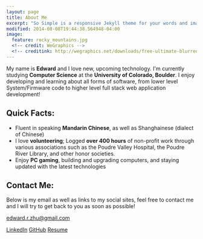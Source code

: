 ```yaml
---
layout: page
title: About Me
excerpt: "So Simple is a responsive Jekyll theme for your words and images."
modified: 2014-08-08T19:44:38.564948-04:00
image:
  feature: rocky_mountains.jpg
  <!-- credit: WeGraphics -->
  <!-- creditink: http://wegraphics.net/downloads/free-ultimate-blurred-background-pack/ -->
---
```


My name is **Edward** and I love new, upcoming technology. I'm currently studying **Computer Science** at the **University of Colorado, Boulder**. I enjoy developing and learning about all forms of software, from lower level System/Firmware code to higher level full stack web application development! 

## Quick Facts:

* Fluent in speaking **Mandarin Chinese**, as well as Shanghainese (dialect of Chinese)
* I love **volunteering**; Logged **over 400 hours** of non-profit work through various associations such as the Poudre Valley Hospital, the Poudre River Library, and other honor societies.
* Enjoy **PC gaming**, building and upgrading computers, and staying updated with the latest technologies


## Contact Me:

Below is my email as well as links to my social sites, feel free to contact me and I will try to get back to you as soon as possible!

<i class="fa fa-envelope-o fa-fw"></i>edward.r.zhu@gmail.com

<a markdown="0" href="https://www.linkedin.com/in/edwardrzhu" class="btn" target="_blank"><i class="fa fa-linkedin fa-fw"></i> LinkedIn</a>
<a markdown="0" href="https://github.com/zhued" class="btn" target="_blank"><i class="fa fa-github fa-fw"></i> GitHub</a>
<a markdown="0" href="https://drive.google.com/file/d/0B8mMgx7E3Dn9OEZtYng1Nmc4RDQ/view" class="btn" target="_blank"><i class="fa fa-edit fa-fw"></i> Resume</a>


[^1]: Example: *domain.com/category-name/post-title*
